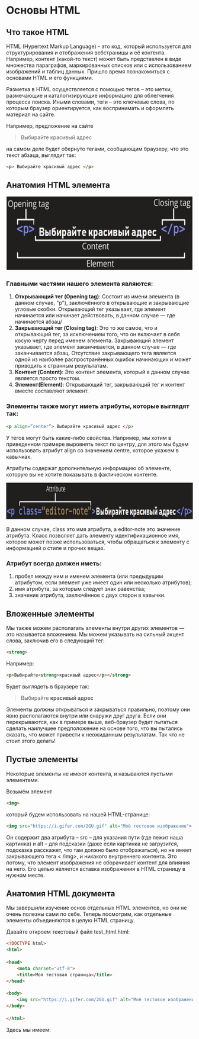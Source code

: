 # Основы HTML

## Что такое HTML

HTML (Hypertext Markup Language) - это код, который используется для структурирования и отображения вебстраницы и её
контента. Например, контент (какой-то текст) может быть представлен в виде множества параграфов, маркированных списков
или с использованием изображений и таблиц данных. Пришло время познакомиться с основами HTML и его функциями.

Разметка в HTML осуществляется с помощью тегов – это метки, размечающие и каталогизирующие информацию для облегчения
процесса поиска. Иными словами, теги – это ключевые слова, по которым браузер ориентируется, как воспринимать и
оформлять материал на сайте.

Например, предложение на сайте

> Выбирайте красивый адрес

на самом деле будет обернуто тегами, сообщающим браузеру, что это текст абзаца, выглядит так:

```html
<p> Выбирайте красивый адрес </p>
```

## Анатомия HTML элемента

<img src="../img/html_element.png" width="600" height="200" alt="html element">

### Главными частями нашего элемента являются:

1. **Открывающий тег (Opening tag)**: Состоит из имени элемента (в данном случае, "p"), заключённого в
   открывающие и закрывающие угловые скобки. Открывающий тег указывает, где элемент начинается
   или начинает действовать, в данном случае — где начинается абзац/
2. **Закрывающий тег (Closing tag)**: Это то же самое, что и открывающий тег, за исключением того, что он
   включает в себя косую черту перед именем элемента. Закрывающий элемент указывает, где элемент
   заканчивается, в данном случае — где заканчивается абзац. Отсутствие закрывающего тега является
   одной из наиболее распространённых ошибок начинающих и может приводить к странным
   результатам.
3. **Контент (Content)**: Это контент элемента, который в данном случае является просто текстом.
4. **Элемент(Element)**: Открывающий тег, закрывающий тег и контент вместе составляют элемент.

### Элементы также могут иметь атрибуты, которые выглядят так:

```html
<p align=”center”> Выбирайте красивый адрес </p>
```

У тегов могут быть какие-либо свойства. Например, мы хотим в приведенном примере выровнять текст по центру, для этого мы
будем использовать атрибут align со значением centre, которое укажем в кавычках.

Атрибуты содержат дополнительную информацию об элементе, которую вы не хотите показывать в фактическом контенте.

<img src="../img/html_attribute.png" width="600" height="100" alt="html attribute">

В данном случае, class это имя атрибута, а editor-note это значение атрибута. Класс позволяет дать элементу
идентификационное имя, которое может позже использоваться, чтобы обращаться к элементу с информацией о стиле и прочих
вещах.

### Атрибут всегда должен иметь:

1. пробел между ним и именем элемента (или предыдущим атрибутом, если элемент уже имеет один или несколько атрибутов);
2. имя атрибута, за которым следует знак равенства;
3. значение атрибута, заключённое с двух сторон в кавычки.

## Вложенные элементы

Мы также можем располагать элементы внутри других элементов — это называется вложением.
Мы можем указывать на сильный акцент слова, заключив его в следующий тег:

```html
<strong>
```

Например:

```html
<p>Выбирайте<strong>красивый адрес</p></strong>
```

Будет выглядеть в браузере так:

> Выбирайте **красивый адрес**

Элементы должны открываться и закрываться правильно, поэтому они явно располагаются внутри или снаружи друг друга. Если
они перекрываются, как в примере выше, веб-браузер будет пытаться сделать наилучшее предположение на основе того, что вы
пытались сказать, что может привести к неожиданным результатам. Так что не стоит этого делать!

## Пустые элементы

Некоторые элементы не имеют контента, и называются пустыми элементами.

Возьмём элемент

```html
<img>
```

который будем использовать на нашей HTML-странице:

```html
<img src="https://i.gifer.com/2GU.gif" alt="Моё тестовое изображение">
```

Он содержит два атрибута – src – для указания пути (где лежит наша картинка) и alt – для подсказки (даже если картинка
не загрузится, подсказка расскажет, что там должно было отображаться), но не имеет закрывающего тега < /img>, и никакого
внутреннего контента. Это потому, что элемент изображения не оборачивает контент для влияния на него. Его целью является
вставка изображения в HTML страницу в нужном месте.

## Анатомия HTML документа

Мы завершили изучение основ отдельных HTML элементов, но они не очень полезны сами по себе. Теперь посмотрим, как
отдельные элементы объединяются в целую HTML страницу.

Давайте откроем текстовый файл test_html.html:

```html
<!DOCTYPE html>
<html>

<head>
    <meta charset="utf-8">
    <title>Моя тестовая страница</title>
</head>

<body>
    <img src="https://i.gifer.com/2GU.gif" alt="Моё тестовое изображение">
</body>

</html>
```

Здесь мы имеем:




